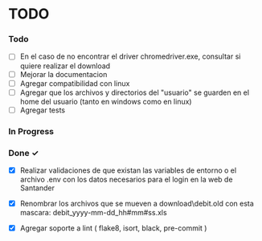 # TODO

### Todo

- [ ] En el caso de no encontrar el driver chromedriver.exe, consultar si quiere realizar el download
- [ ] Mejorar la documentacion
- [ ] Agregar compatibilidad con linux
- [ ] Agregar que los archivos y directorios del "usuario" se guarden en el home del usuario (tanto en windows como en linux)
- [ ] Agregar tests

### In Progress


### Done ✓

- [x] Realizar validaciones de que existan las variables de entorno o el archivo .env con los datos necesarios para el login en la web de Santander

- [x] Renombrar los archivos que se mueven a download\debit.old con esta mascara: debit_yyyy-mm-dd_hh#mm#ss.xls

- [x] Agregar soporte a lint ( flake8, isort, black, pre-commit )